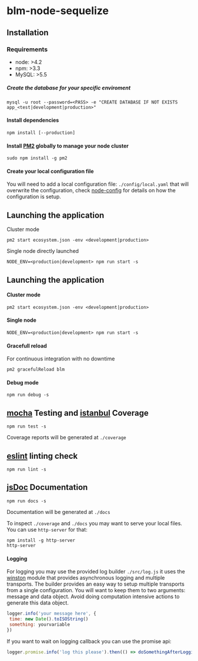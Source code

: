 # blm-node-sequelize

## Installation

### Requirements

- node: >4.2
- npm: >3.3
- MySQL: >5.5

##### Create the database for your specific enviroment
```
mysql -u root --password=<PASS> -e "CREATE DATABASE IF NOT EXISTS app_<test|development|production>"
```

#### Install dependencies

```
npm install [--production]
```

#### Install [PM2](https://github.com/Unitech/pm2) globally to manage your node cluster
```
sudo npm install -g pm2
```

#### Create your local configuration file

You will need to add a local configuration file: `./config/local.yaml` that
will overwrite the configuration, check [node-config](https://github.com/lorenwest/node-config) for details on how the configuration is setup.

## Launching the application

Cluster mode

```
pm2 start ecosystem.json -env <development|production>
```

Single node directly launched

```
NODE_ENV=<production|development> npm run start -s
```
## Launching the application


#### Cluster mode

```
pm2 start ecosystem.json -env <development|production>
```

#### Single node

```
NODE_ENV=<production|development> npm run start -s
```

#### Gracefull reload

For continuous integration with no downtime

```
pm2 gracefulReload blm
```

#### Debug mode

```
npm run debug -s
```

## [mocha](https://mochajs.org/) Testing and [istanbul](https://github.com/gotwarlost/istanbul) Coverage

```
npm run test -s
```

Coverage reports will be generated at `./coverage`

## [eslint](http://eslint.org/) linting check

```
npm run lint -s

```
## [jsDoc](http://usejsdoc.org/) Documentation

```
npm run docs -s
```

Documentation will be generated at `./docs`


To inspect `./coverage` and `./docs` you may want to serve your local files.
You can use `http-server` for that:

```
npm install -g http-server
http-server
```

#### Logging

For logging you may use the provided log builder `./src/log.js` it uses the
[winston](https://github.com/winstonjs/winston) module that provides asynchronous
 logging and multiple transports. The builder provides an easy way to setup
 multiple transports from a single configuration. You will want to keep them
 to two arguments: message and data object. Avoid doing computation intensive
 actions to generate this data object.

 ```javascript
logger.info('your message here', {
  time: new Date().toISOString()
  something: yourvariable
})
```

If you want to wait on logging callback you can use the promise api:

```javascript
logger.promise.info('log this please').then(() => doSomethingAfterLogging())
```
